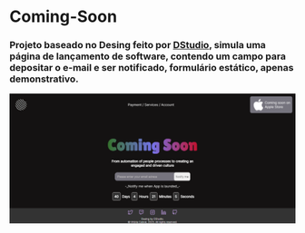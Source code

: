 # Coming-Soon

### Projeto baseado no Desing feito por [DStudio](https://dribbble.com/shots/15901428-Coming-Soon/attachments/7730088?mode=media), simula uma página de lançamento de software, contendo um campo para depositar o e-mail e ser notificado, formulário estático, apenas demonstrativo.

![image](layoutFinal.png)
